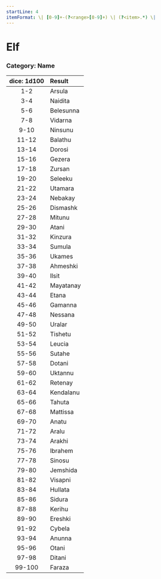 ```yaml
---
startLine: 4
itemFormat: \| [0-9]+-(?<range>[0-9]+) \| (?<item>.*) \|
---
```

# Elf
### Category: Name

| dice: 1d100 | Result |
|:----:|:-------|
| 1-2 | Arsula |
| 3-4 | Naidita |
| 5-6 | Belesunna |
| 7-8 | Vidarna |
| 9-10 | Ninsunu |
| 11-12 | Balathu |
| 13-14 | Dorosi |
| 15-16 | Gezera |
| 17-18 | Zursan |
| 19-20 | Seleeku |
| 21-22 | Utamara |
| 23-24 | Nebakay |
| 25-26 | Dismashk |
| 27-28 | Mitunu |
| 29-30 | Atani |
| 31-32 | Kinzura |
| 33-34 | Sumula |
| 35-36 | Ukames |
| 37-38 | Ahmeshki |
| 39-40 | Ilsit |
| 41-42 | Mayatanay |
| 43-44 | Etana |
| 45-46 | Gamanna |
| 47-48 | Nessana |
| 49-50 | Uralar |
| 51-52 | Tishetu |
| 53-54 | Leucia |
| 55-56 | Sutahe |
| 57-58 | Dotani |
| 59-60 | Uktannu |
| 61-62 | Retenay |
| 63-64 | Kendalanu |
| 65-66 | Tahuta |
| 67-68 | Mattissa |
| 69-70 | Anatu |
| 71-72 | Aralu |
| 73-74 | Arakhi |
| 75-76 | Ibrahem |
| 77-78 | Sinosu |
| 79-80 | Jemshida |
| 81-82 | Visapni |
| 83-84 | Hullata |
| 85-86 | Sidura |
| 87-88 | Kerihu |
| 89-90 | Ereshki |
| 91-92 | Cybela |
| 93-94 | Anunna |
| 95-96 | Otani |
| 97-98 | Ditani |
| 99-100 | Faraza |
